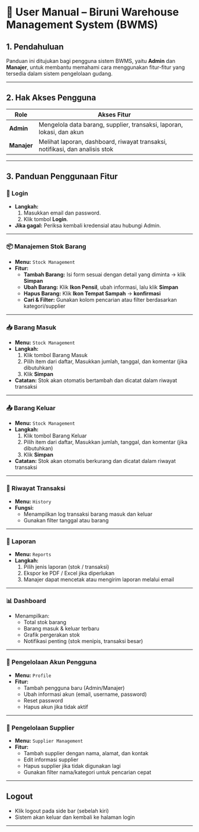# 📘 User Manual – Biruni Warehouse Management System (BWMS)

## 1. Pendahuluan
Panduan ini ditujukan bagi pengguna sistem BWMS, yaitu **Admin** dan **Manajer**, untuk membantu memahami cara menggunakan fitur-fitur yang tersedia dalam sistem pengelolaan gudang.

---

## 2. Hak Akses Pengguna

| Role      | Akses Fitur                                                                 |
|-----------|------------------------------------------------------------------------------|
| **Admin** | Mengelola data barang, supplier, transaksi, laporan, lokasi, dan akun       |
| **Manajer** | Melihat laporan, dashboard, riwayat transaksi, notifikasi, dan analisis stok |

---

## 3. Panduan Penggunaan Fitur

### 🔐 Login
- **Langkah:**
  1. Masukkan email dan password.
  2. Klik tombol **Login**.
- **Jika gagal:** Periksa kembali kredensial atau hubungi Admin.

---

### 📦 Manajemen Stok Barang 
- **Menu:** `Stock Management`
- **Fitur:**
  - **Tambah Barang:** Isi form sesuai dengan detail yang diminta → klik **Simpan**
  - **Ubah Barang:** Klik **Ikon Pensil**, ubah informasi, lalu klik **Simpan**
  - **Hapus Barang:** Klik **Ikon Tempat Sampah** → **konfirmasi**
  - **Cari & Filter:** Gunakan kolom pencarian atau filter berdasarkan kategori/supplier

---

### 📥 Barang Masuk 
- **Menu:** `Stock Management`
- **Langkah:**
  1. Klik tombol Barang Masuk
  2. Pilih item dari daftar, Masukkan jumlah, tanggal, dan komentar (jika dibutuhkan)
  3. Klik **Simpan**
- **Catatan:** Stok akan otomatis bertambah dan dicatat dalam riwayat transaksi

---

### 📤 Barang Keluar 
- **Menu:** `Stock Management`
- **Langkah:**
  1. Klik tombol Barang Keluar
  2. Pilih item dari daftar, Masukkan jumlah, tanggal, dan komentar (jika dibutuhkan)
  3. Klik **Simpan**
- **Catatan:** Stok akan otomatis berkurang dan dicatat dalam riwayat transaksi

---

### 📜 Riwayat Transaksi
- **Menu:** `History`
- **Fungsi:**
  - Menampilkan log transaksi barang masuk dan keluar
  - Gunakan filter tanggal atau barang 

---

### 🧾 Laporan 
- **Menu:** `Reports`
- **Langkah:**
  1. Pilih jenis laporan (stok / transaksi)
  2. Ekspor ke PDF / Excel jika diperlukan
  3. Manajer dapat mencetak atau mengirim laporan melalui email

---

### 📊 Dashboard 
- Menampilkan:
  - Total stok barang
  - Barang masuk & keluar terbaru
  - Grafik pergerakan stok
  - Notifikasi penting (stok menipis, transaksi besar)

---

### 👤 Pengelolaan Akun Pengguna
- **Menu:** `Profile`
- **Fitur:**
  - Tambah pengguna baru (Admin/Manajer)
  - Ubah informasi akun (email, username, password)
  - Reset password
  - Hapus akun jika tidak aktif

---

### 🏢 Pengelolaan Supplier 
- **Menu:** `Supplier Management`
- **Fitur:**
  - Tambah supplier dengan nama, alamat, dan kontak
  - Edit informasi supplier
  - Hapus supplier jika tidak digunakan lagi
  - Gunakan filter nama/kategori untuk pencarian cepat

---

## Logout
- Klik logout pada side bar (sebelah kiri)
- Sistem akan keluar dan kembali ke halaman login

---

